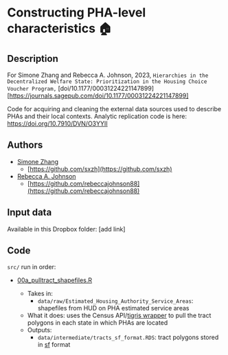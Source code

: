 # Constructing PHA-level characteristics 🏠

## Description

For Simone Zhang and Rebecca A. Johnson, 2023, `Hierarchies in the Decentralized Welfare State: Prioritization in the Housing Choice Voucher Program,` [doi/10.1177/00031224221147899][https://journals.sagepub.com/doi/10.1177/00031224221147899]

Code for acquiring and cleaning the external data sources used to describe PHAs and their local contexts. Analytic replication code is here: https://doi.org/10.7910/DVN/O3YYII

## Authors

- [Simone Zhang](https://simonezhang.com/) 
  - [https://github.com/sxzh](https://github.com/sxzh)
- [Rebecca A. Johnson](https://www.rebeccajohnson.io/) 
  - [https://github.com/rebeccajohnson88](https://github.com/rebeccajohnson88)

## Input data

Available in this Dropbox folder: [add link]

## Code 

`src/` run in order:
- [00a_pulltract_shapefiles.R](https://github.com/rebeccajohnson88/hierarchies-hcv-externaldata/blob/main/src/00a_pulltract_shapefiles.R)

  - Takes in:
    - `data/raw/Estimated_Housing_Authority_Service_Areas`: shapefiles from HUD on PHA estimated service areas
  - What it does: uses the Census API/[tigris wrapper](https://www.rdocumentation.org/packages/tigris/versions/1.6.1/topics/tracts) to pull the tract polygons in each state in which PHAs are located 
  - Outputs:
    - `data/intermediate/tracts_sf_format.RDS`: tract polygons stored in [sf](https://cran.r-project.org/web/packages/sf/index.html) format


